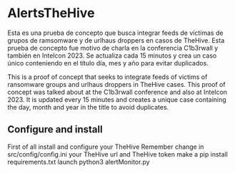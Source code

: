 # AlertsTheHive
Esta es una prueba de concepto que busca integrar feeds de víctimas de grupos de ramsomware y de urlhaus droppers en casos de TheHive.
Esta prueba de concepto fue motivo de charla en la conferencia C1b3rwall y también en Intelcon 2023.
Se actualiza cada 15 minutos y crea un caso único conteniendo en el título día, mes y año para evitar duplicados.

This is a proof of concept that seeks to integrate feeds of victims of ransomware groups and urlhaus droppers in TheHive cases.
This proof of concept was talked about at the C1b3rwall conference and also at Intelcon 2023.
It is updated every 15 minutes and creates a unique case containing the day, month and year in the title to avoid duplicates.

## Configure and install
First of all install and configure your TheHive
Remember change in src/config/config.ini your TheHive url and TheHive token
make a pip install requirements.txt
launch python3 alertMonitor.py

